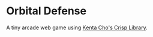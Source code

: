 # Orbital Defense

A tiny arcade web game using [Kenta Cho's Crisp Library](https://github.com/abagames/crisp-game-lib).